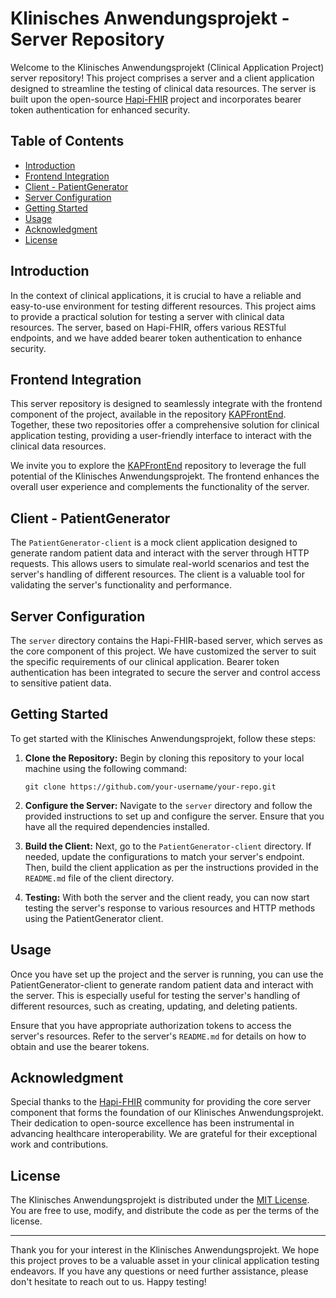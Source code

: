 # Klinisches Anwendungsprojekt - Server Repository

Welcome to the Klinisches Anwendungsprojekt (Clinical Application Project) server repository! This project comprises a server and a client application designed to streamline the testing of clinical data resources. The server is built upon the open-source [Hapi-FHIR](https://hapifhir.io/) project and incorporates bearer token authentication for enhanced security.

## Table of Contents

- [Introduction](#introduction)
- [Frontend Integration](frontend-integration)
- [Client - PatientGenerator](#client---patientgenerator)
- [Server Configuration](#server-configuration)
- [Getting Started](#getting-started)
- [Usage](#usage)
- [Acknowledgment](#acknowledgment)
- [License](#license)

## Introduction

In the context of clinical applications, it is crucial to have a reliable and easy-to-use environment for testing different resources. This project aims to provide a practical solution for testing a server with clinical data resources. The server, based on Hapi-FHIR, offers various RESTful endpoints, and we have added bearer token authentication to enhance security.

## Frontend Integration

This server repository is designed to seamlessly integrate with the frontend component of the project, available in the repository [KAPFrontEnd](https://github.com/aaron3636/KAPFrontEnd). Together, these two repositories offer a comprehensive solution for clinical application testing, providing a user-friendly interface to interact with the clinical data resources.

We invite you to explore the [KAPFrontEnd](https://github.com/aaron3636/KAPFrontEnd) repository to leverage the full potential of the Klinisches Anwendungsprojekt. The frontend enhances the overall user experience and complements the functionality of the server.

## Client - PatientGenerator

The `PatientGenerator-client` is a mock client application designed to generate random patient data and interact with the server through HTTP requests. This allows users to simulate real-world scenarios and test the server's handling of different resources. The client is a valuable tool for validating the server's functionality and performance.

## Server Configuration

The `server` directory contains the Hapi-FHIR-based server, which serves as the core component of this project. We have customized the server to suit the specific requirements of our clinical application. Bearer token authentication has been integrated to secure the server and control access to sensitive patient data.

## Getting Started

To get started with the Klinisches Anwendungsprojekt, follow these steps:

1. **Clone the Repository:** Begin by cloning this repository to your local machine using the following command:
   ```
   git clone https://github.com/your-username/your-repo.git
   ```

2. **Configure the Server:** Navigate to the `server` directory and follow the provided instructions to set up and configure the server. Ensure that you have all the required dependencies installed.

3. **Build the Client:** Next, go to the `PatientGenerator-client` directory. If needed, update the configurations to match your server's endpoint. Then, build the client application as per the instructions provided in the `README.md` file of the client directory.

4. **Testing:** With both the server and the client ready, you can now start testing the server's response to various resources and HTTP methods using the PatientGenerator client.

## Usage

Once you have set up the project and the server is running, you can use the PatientGenerator-client to generate random patient data and interact with the server. This is especially useful for testing the server's handling of different resources, such as creating, updating, and deleting patients.

Ensure that you have appropriate authorization tokens to access the server's resources. Refer to the server's `README.md` for details on how to obtain and use the bearer tokens.

## Acknowledgment

Special thanks to the [Hapi-FHIR](https://github.com/hapifhir/hapi-fhir-jpaserver-starter) community for providing the core server component that forms the foundation of our Klinisches Anwendungsprojekt. Their dedication to open-source excellence has been instrumental in advancing healthcare interoperability. We are grateful for their exceptional work and contributions.

## License

The Klinisches Anwendungsprojekt is distributed under the [MIT License](LICENSE). You are free to use, modify, and distribute the code as per the terms of the license.

---

Thank you for your interest in the Klinisches Anwendungsprojekt. We hope this project proves to be a valuable asset in your clinical application testing endeavors. If you have any questions or need further assistance, please don't hesitate to reach out to us. Happy testing!
